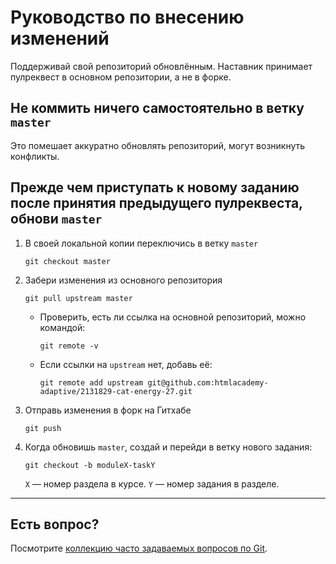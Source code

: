 # Руководство по внесению изменений

Поддерживай свой репозиторий обновлённым. Наставник принимает пулреквест в основном репозитории, а не в форке.

## Не коммить ничего самостоятельно в ветку `master`

Это помешает аккуратно обновлять репозиторий, могут возникнуть конфликты.

## Прежде чем приступать к новому заданию после принятия предыдущего пулреквеста, обнови `master`

1. В своей локальной копии переключись в ветку `master`

    ```shell
  	git checkout master
	```

2. Забери изменения из основного репозитория

	```shell
	git pull upstream master
	```

	- Проверить, есть ли ссылка на основной репозиторий, можно командой:

		```shell
		git remote -v
		```

	- Если ссылки на `upstream` нет, добавь её:

		```shell
		git remote add upstream git@github.com:htmlacademy-adaptive/2131829-cat-energy-27.git
		```

3. Отправь изменения в форк на Гитхабе

	```shell
	git push
	```

4. Когда обновишь `master`, создай и перейди в ветку нового задания:

	```shell
	git checkout -b moduleX-taskY
	```

	`X` — номер раздела в курсе.
	`Y` — номер задания в разделе.

---

## Есть вопрос?

Посмотрите [коллекцию часто задаваемых вопросов по Git](http://firstaidgit.ru).
